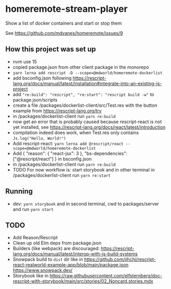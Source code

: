 # homeremote-stream-player

Show a list of docker containers and start or stop them

See https://github.com/mdvanes/homeremote/issues/9

## How this project was set up

- nvm use 15
- copied package.json from other client package in the monorepo
- `yarn lerna add rescript -D --scope=@mdworld/homeremote-dockerlist`
- add bsconfig.json following https://rescript-lang.org/docs/manual/latest/installation#integrate-into-an-existing-js-project
- add `"re:build": "rescript", "re:start": "rescript build -w"` to package.json/scripts
- create a file /packages/dockerlist-client/src/Test.res with the button example from https://rescript-lang.org/try
- in /packages/dockerlist-client run `yarn re:build`
- now get an error that is probably caused because rescript-react is not yet installed, see https://rescript-lang.org/docs/react/latest/introduction
- compilation indeed does work, when Test.res only contains `Js.log("Hello, World!")`
- Add rescript-react: `yarn lerna add @rescript/react --scope=@mdworld/homeremote-dockerlist`
- Add {
  "reason": { "react-jsx": 3 },
  "bs-dependencies": ["@rescript/react"]
} in bsconfig.json
- in /packages/dockerlist-client run `yarn re:build`
- TODO For now workflow is: start storybook and in other terminal in /packages/dockerlist-client run `yarn re:start`

## Running

-   dev: `yarn storybook` and in second terminal, cwd to packages/server and run `yarn start`

## TODO

- Add Reason/Rescript
- Clean up old Elm deps from package.json
- Builders (like webpack) are discouraged: https://rescript-lang.org/docs/manual/latest/interop-with-js-build-systems
- Snowpack build to `dist` dir like in https://github.com/jihchi/rescript-react-realworld-example-app/blob/main/package.json https://www.snowpack.dev/
- Storybook like in https://raw.githubusercontent.com/elfsternberg/doc-rescript-with-storybook/main/src/stories/02_Noncard.stories.mdx